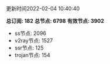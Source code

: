 更新时间2022-02-04 10:40:40

**总订阅: 182**
**总节点: 6798**
**有效节点: 3902**
- ss节点: 2096
- v2ray节点: 1527
- ssr节点: 125
- trojan节点: 154
